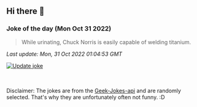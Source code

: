 ## Hi there 👋

### Joke of the day (Mon Oct 31 2022)
<!-- joke -->
>While urinating, Chuck Norris is easily capable of welding titanium.
<!-- /joke -->

*Last update: Mon, 31 Oct 2022 01:04:53 GMT*

[![Update joke](https://github.com/nclskfm/nclskfm/actions/workflows/joke.yml/badge.svg)](https://github.com/nclskfm/nclskfm/actions/workflows/joke.yml)

<br><br>
Disclaimer: The jokes are from the [Geek-Jokes-api](https://github.com/sameerkumar18/geek-joke-api) and are randomly selected. That's why they are unfortunately often not funny. :D
